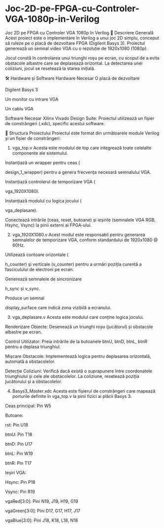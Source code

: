 # Joc-2D-pe-FPGA-cu-Controler-VGA-1080p-in-Verilog

Joc 2D pe FPGA cu Controler VGA 1080p în Verilog
📝 Descriere Generală
Acest proiect este o implementare în Verilog a unui joc 2D simplu, conceput să ruleze pe o placă de dezvoltare FPGA (Digilent Basys 3). Proiectul generează un semnal video VGA cu o rezoluție de 1920x1080 (1080p).

Jocul constă în controlarea unui triunghi roșu pe ecran, cu scopul de a evita obstacole albastre care se deplasează orizontal. La detectarea unei coliziuni, jocul se resetează la starea inițială.

🛠️ Hardware și Software
Hardware Necesar
O placă de dezvoltare 

Digilent Basys 3 

Un monitor cu intrare VGA

Un cablu VGA

Software Necesar
Xilinx Vivado Design Suite: Proiectul utilizează un fișier de constrângeri (.xdc), specific acestui software.

📁 Structura Proiectului
Proiectul este format din următoarele module Verilog și un fișier de constrângeri:

1. vga_top.v
Acesta este modulul de top care integrează toate celelalte componente ale sistemului.



Instanțiază un wrapper pentru ceas (

design_1_wrapper) pentru a genera frecvența necesară semnalului VGA.

Instanțiază controlerul de temporizare VGA (

vga_1920X1080).

Instanțiază modulul cu logica jocului (

vga_deplasare).

Conectează intrările (ceas, reset, butoane) și ieșirile (semnalele VGA RGB, Hsync, Vsync) la pinii externi ai FPGA-ului.



2. vga_1920X1080.v
Acest modul este responsabil pentru generarea semnalelor de temporizare VGA, conform standardului de 1920x1080 @ 60Hz.

Utilizează contoare orizontale (

h_counter) și verticale (v_counter) pentru a urmări poziția curentă a fasciculului de electroni pe ecran.


Generează semnalele de sincronizare 

h_sync și v_sync.

Produce un semnal 

display_surface care indică zona vizibilă a ecranului.

3. vga_deplasare.v
Acesta este modulul care conține logica jocului.


Renderizare Obiecte: Desenează un triunghi roșu (jucătorul) și obstacole albastre pe ecran.


Control Utilizator: Preia intrările de la butoanele btnU, btnD, btnL, btnR pentru a deplasa triunghiul.


Mișcare Obstacole: Implementează logica pentru deplasarea orizontală, automată a obstacolelor.


Detecție Coliziuni: Verifică dacă există o suprapunere între coordonatele triunghiului și cele ale obstacolelor. La coliziune, resetează poziția jucătorului și a obstacolelor.



4. Basys3_Master.xdc
Acesta este fișierul de constrângeri care mapează porturile definite în vga_top.v la pinii fizici ai plăcii Basys 3.


Ceas principal: Pin W5 

Butoane:


rst: Pin U18 


btnU: Pin T18 


btnD: Pin U17 


btnL: Pin W19 


btnR: Pin T17 

Ieșiri VGA:


Hsync: Pin P19 


Vsync: Pin R19 


vgaRed[3:0]: Pini N19, J19, H19, G19 


vgaGreen[3:0]: Pini D17, G17, H17, J17 


vgaBlue[3:0]: Pini J18, K18, L18, N18 

